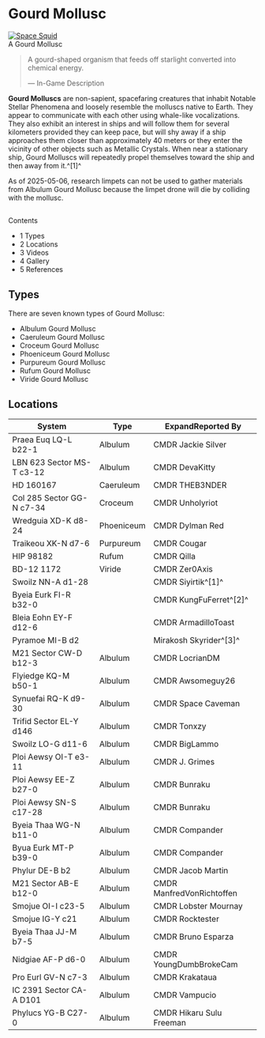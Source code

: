 # Gourd Mollusc
[![Space Squid](https://static.wikia.nocookie.net/elite-dangerous/images/4/45/Space_Squid.png/revision/latest/scale-to-width-down/300?cb=20181123114012)](https://static.wikia.nocookie.net/elite-dangerous/images/4/45/Space_Squid.png/revision/latest?cb=20181123114012) 	 		 			 		 		 		 			
A Gourd Mollusc
 		 	 

> 
> 
> A gourd-shaped organism that feeds off starlight converted into chemical energy.
> 
> 
> — In-Game Description
> 

**Gourd Molluscs** are non-sapient, spacefaring creatures that inhabit Notable Stellar Phenomena and loosely resemble the molluscs native to Earth. They appear to communicate with each other using whale-like vocalizations. They also exhibit an interest in ships and will follow them for several kilometers provided they can keep pace, but will shy away if a ship approaches them closer than approximately 40 meters or they enter the vicinity of other objects such as Metallic Crystals. When near a stationary ship, Gourd Molluscs will repeatedly propel themselves toward the ship and then away from it.^[1]^

As of 2025-05-06, research limpets can not be used to gather materials from Albulum Gourd Mollusc because the limpet drone will die by colliding with the mollusc.

## 

Contents

- 1 Types
- 2 Locations
- 3 Videos
- 4 Gallery
- 5 References

## Types

There are seven known types of Gourd Mollusc:

- Albulum Gourd Mollusc
- Caeruleum Gourd Mollusc
- Croceum Gourd Mollusc
- Phoeniceum Gourd Mollusc
- Purpureum Gourd Mollusc
- Rufum Gourd Mollusc
- Viride Gourd Mollusc

## Locations

| System | Type | ExpandReported By |
| --- | --- | --- |
| Praea Euq LQ-L b22-1 | Albulum | CMDR Jackie Silver |
| LBN 623 Sector MS-T c3-12 | Albulum | CMDR DevaKitty |
| HD 160167 | Caeruleum | CMDR THEB3NDER |
| Col 285 Sector GG-N c7-34 | Croceum | CMDR Unholyriot |
| Wredguia XD-K d8-24 | Phoeniceum | CMDR Dylman Red |
| Traikeou XK-N d7-6 | Purpureum | CMDR Cougar |
| HIP 98182 | Rufum | CMDR Qilla |
| BD-12 1172 | Viride | CMDR Zer0Axis |
| Swoilz NN-A d1-28 |  | CMDR Siyirtik^[1]^ |
| Byeia Eurk FI-R b32-0 |  | CMDR KungFuFerret^[2]^ |
| Bleia Eohn EY-F d12-6 |  | CMDR ArmadilloToast |
| Pyramoe MI-B d2 |  | Mirakosh Skyrider^[3]^ |
| M21 Sector CW-D b12-3 | Albulum | CMDR LocrianDM |
| Flyiedge KQ-M b50-1 | Albulum | CMDR Awsomeguy26 |
| Synuefai RQ-K d9-30 | Albulum | CMDR Space Caveman |
| Trifid Sector EL-Y d146 | Albulum | CMDR Tonxzy |
| Swoilz LO-G d11-6 | Albulum | CMDR BigLammo |
| Ploi Aewsy OI-T e3-11 | Albulum | CMDR J. Grimes |
| Ploi Aewsy EE-Z b27-0 | Albulum | CMDR Bunraku |
| Ploi Aewsy SN-S c17-28 | Albulum | CMDR Bunraku |
| Byeia Thaa WG-N b11-0 | Albulum | CMDR Compander |
| Byua Eurk MT-P b39-0 | Albulum | CMDR Compander |
| Phylur DE-B b2 | Albulum | CMDR Jacob Martin |
| M21 Sector AB-E b12-0 | Albulum | CMDR ManfredVonRichtoffen |
| Smojue OI-I c23-5 | Albulum | CMDR Lobster Mournay |
| Smojue IG-Y c21 | Albulum | CMDR Rocktester |
| Byeia Thaa JJ-M b7-5 | Albulum | CMDR Bruno Esparza |
| Nidgiae AF-P d6-0 | Albulum | CMDR YoungDumbBrokeCam |
| Pro Eurl GV-N c7-3 | Albulum | CMDR Krakataua |
| IC 2391 Sector CA-A D101 | Albulum | CMDR Vampucio |
| Phylucs YG-B C27-0 | Albulum | CMDR Hikaru Sulu Freeman |
